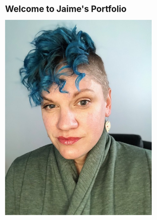 # Welcome to Jaime's Portfolio
<img src="IMG_8057-2.jpg" class="rounded mx-auto d-block" alt="0.jpeg">
<a href="https://JaimeSpeed.github.io/boot.html"></a>
